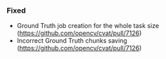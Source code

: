 ### Fixed

- Ground Truth job creation for the whole task size
  (<https://github.com/opencv/cvat/pull/7126>)
- Incorrect Ground Truth chunks saving
  (<https://github.com/opencv/cvat/pull/7126>)
